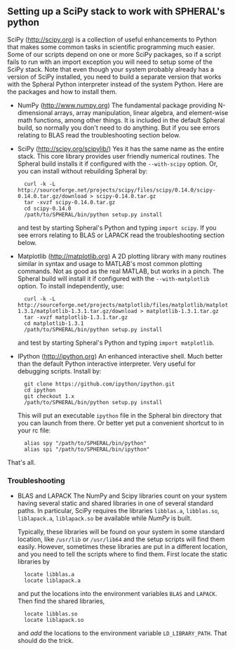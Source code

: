Setting up a SciPy stack to work with SPHERAL's python
------------------------------------------------------

SciPy (http://scipy.org) is a collection of useful enhancements to Python that
makes some common tasks in scientific programming much easier. Some of our
scripts depend on one or more SciPy packages, so if a script fails to run with
an import exception you will need to setup some of the SciPy stack. Note that
even though your system probably already has a version of SciPy installed, you
need to build a separate version that works with the Spheral Python
interpreter instead of the system Python. Here are the packages and how to
install them.

+ NumPy (http://www.numpy.org)
  The fundamental package providing N-dimensional arrays, array manipulation,
  linear algebra, and element-wise math functions, among other things. It is
  included in the default Spheral build, so normally you don't need to do
  anything. But if you see errors relating to BLAS read the troubleshooting
  section below.

+ SciPy (http://scipy.org/scipylib/)
  Yes it has the same name as the entire stack. This core library provides
  user friendly numerical routines. The Spheral build installs it if configured
  with the `--with-scipy` option. Or, you can install without rebuilding Spheral
  by:

        curl -k -L http://sourceforge.net/projects/scipy/files/scipy/0.14.0/scipy-0.14.0.tar.gz/download > scipy-0.14.0.tar.gz
        tar -xvzf scipy-0.14.0.tar.gz
        cd scipy-0.14.0
        /path/to/SPHERAL/bin/python setup.py install
  
  and test by starting Spheral's Python and typing `import scipy`. If you see
  errors relating to BLAS or LAPACK read the troubleshooting section below.

+ Matplotlib (http://matplotlib.org)
  A 2D plotting library with many routines similar in syntax and usage to
  MATLAB's most common plotting commands. Not as good as the real MATLAB, but
  works in a pinch. The Spheral build will install it if configured with the
  `--with-matplotlib` option. To install independently, use:

        curl -k -L http://sourceforge.net/projects/matplotlib/files/matplotlib/matplotlib-1.3.1/matplotlib-1.3.1.tar.gz/download > matplotlib-1.3.1.tar.gz
        tar -xvzf matplotlib-1.3.1.tar.gz
        cd matplotlib-1.3.1
        /path/to/SPHERAL/bin/python setup.py install
        
  and test by starting Spheral's Python and typing `import matplotlib`.

+ IPython (http://ipython.org)
  An enhanced interactive shell. Much better than the default Python
  interactive interpreter. Very useful for debugging scripts. Install by:

        git clone https://github.com/ipython/ipython.git
        cd ipython
        git checkout 1.x
        /path/to/SPHERAL/bin/python setup.py install

  This will put an executable `ipython` file in the Spheral bin directory that 
  you can launch from there. Or better yet put a convenient shortcut to in your
  rc file:
  
        alias spy "/path/to/SPHERAL/bin/python"
        alias spi "/path/to/SPHERAL/bin/ipython"
        
That's all.

### Troubleshooting
+ BLAS and LAPACK
  The NumPy and Scipy libraries count on your system having several static and 
  shared libraries in one of several standard paths. In particular, SciPy requires
  the libraries `libblas.a`, `libblas.so`, `liblapack.a`, `liblapack.so` be available
  while *NumPy* is built.
  
  Typically, these libraries will be found on your system in some standard location, 
  like `/usr/lib` or `/usr/lib64` and the setup scripts will find them easily. However,
  sometimes these libraries are put in a different location, and you need to tell the 
  scripts where to find them. First locate the static libraries by

        locate libblas.a
        locate liblapack.a
        
  and put the locations into the environment variables `BLAS` and `LAPACK`. Then find
  the shared libraries,
  
        locate libblas.so
        locate liblapack.so
        
  and *add* the locations to the environment variable `LD_LIBRARY_PATH`. That should do
  the trick.
  
  
  
